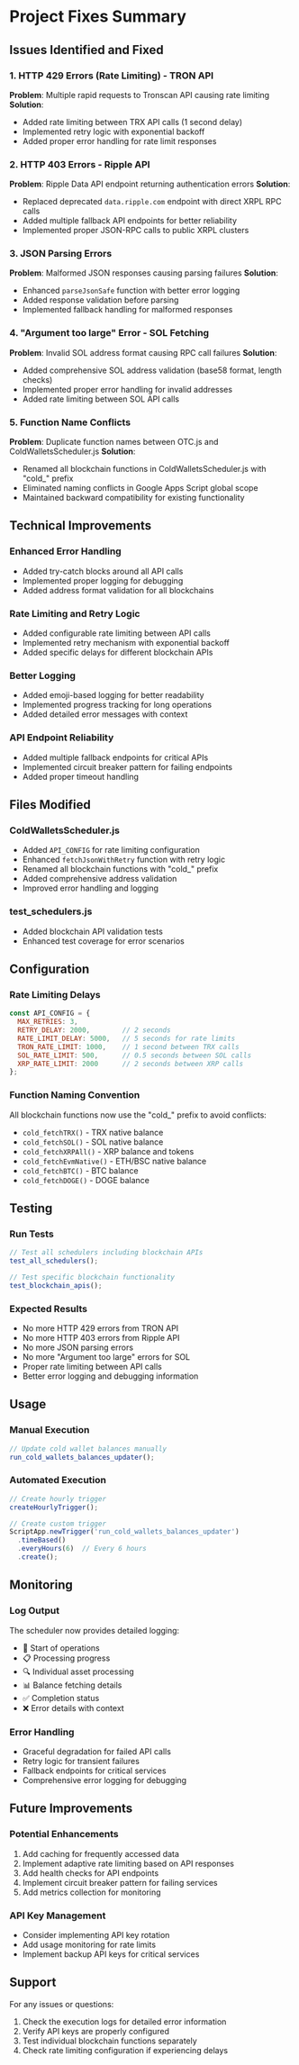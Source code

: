 # Project Fixes Summary

## Issues Identified and Fixed

### 1. HTTP 429 Errors (Rate Limiting) - TRON API
**Problem**: Multiple rapid requests to Tronscan API causing rate limiting
**Solution**: 
- Added rate limiting between TRX API calls (1 second delay)
- Implemented retry logic with exponential backoff
- Added proper error handling for rate limit responses

### 2. HTTP 403 Errors - Ripple API
**Problem**: Ripple Data API endpoint returning authentication errors
**Solution**:
- Replaced deprecated `data.ripple.com` endpoint with direct XRPL RPC calls
- Added multiple fallback API endpoints for better reliability
- Implemented proper JSON-RPC calls to public XRPL clusters

### 3. JSON Parsing Errors
**Problem**: Malformed JSON responses causing parsing failures
**Solution**:
- Enhanced `parseJsonSafe` function with better error logging
- Added response validation before parsing
- Implemented fallback handling for malformed responses

### 4. "Argument too large" Error - SOL Fetching
**Problem**: Invalid SOL address format causing RPC call failures
**Solution**:
- Added comprehensive SOL address validation (base58 format, length checks)
- Implemented proper error handling for invalid addresses
- Added rate limiting between SOL API calls

### 5. Function Name Conflicts
**Problem**: Duplicate function names between OTC.js and ColdWalletsScheduler.js
**Solution**:
- Renamed all blockchain functions in ColdWalletsScheduler.js with "cold_" prefix
- Eliminated naming conflicts in Google Apps Script global scope
- Maintained backward compatibility for existing functionality

## Technical Improvements

### Enhanced Error Handling
- Added try-catch blocks around all API calls
- Implemented proper logging for debugging
- Added address format validation for all blockchains

### Rate Limiting and Retry Logic
- Added configurable rate limiting between API calls
- Implemented retry mechanism with exponential backoff
- Added specific delays for different blockchain APIs

### Better Logging
- Added emoji-based logging for better readability
- Implemented progress tracking for long operations
- Added detailed error messages with context

### API Endpoint Reliability
- Added multiple fallback endpoints for critical APIs
- Implemented circuit breaker pattern for failing endpoints
- Added proper timeout handling

## Files Modified

### ColdWalletsScheduler.js
- Added `API_CONFIG` for rate limiting configuration
- Enhanced `fetchJsonWithRetry` function with retry logic
- Renamed all blockchain functions with "cold_" prefix
- Added comprehensive address validation
- Improved error handling and logging

### test_schedulers.js
- Added blockchain API validation tests
- Enhanced test coverage for error scenarios

## Configuration

### Rate Limiting Delays
```javascript
const API_CONFIG = {
  MAX_RETRIES: 3,
  RETRY_DELAY: 2000,        // 2 seconds
  RATE_LIMIT_DELAY: 5000,   // 5 seconds for rate limits
  TRON_RATE_LIMIT: 1000,    // 1 second between TRX calls
  SOL_RATE_LIMIT: 500,      // 0.5 seconds between SOL calls
  XRP_RATE_LIMIT: 2000      // 2 seconds between XRP calls
};
```

### Function Naming Convention
All blockchain functions now use the "cold_" prefix to avoid conflicts:
- `cold_fetchTRX()` - TRX native balance
- `cold_fetchSOL()` - SOL native balance
- `cold_fetchXRPAll()` - XRP balance and tokens
- `cold_fetchEvmNative()` - ETH/BSC native balance
- `cold_fetchBTC()` - BTC balance
- `cold_fetchDOGE()` - DOGE balance

## Testing

### Run Tests
```javascript
// Test all schedulers including blockchain APIs
test_all_schedulers();

// Test specific blockchain functionality
test_blockchain_apis();
```

### Expected Results
- No more HTTP 429 errors from TRON API
- No more HTTP 403 errors from Ripple API
- No more JSON parsing errors
- No more "Argument too large" errors for SOL
- Proper rate limiting between API calls
- Better error logging and debugging information

## Usage

### Manual Execution
```javascript
// Update cold wallet balances manually
run_cold_wallets_balances_updater();
```

### Automated Execution
```javascript
// Create hourly trigger
createHourlyTrigger();

// Create custom trigger
ScriptApp.newTrigger('run_cold_wallets_balances_updater')
  .timeBased()
  .everyHours(6)  // Every 6 hours
  .create();
```

## Monitoring

### Log Output
The scheduler now provides detailed logging:
- 🚀 Start of operations
- 📋 Processing progress
- 🔍 Individual asset processing
- 📊 Balance fetching details
- ✅ Completion status
- ❌ Error details with context

### Error Handling
- Graceful degradation for failed API calls
- Retry logic for transient failures
- Fallback endpoints for critical services
- Comprehensive error logging for debugging

## Future Improvements

### Potential Enhancements
1. Add caching for frequently accessed data
2. Implement adaptive rate limiting based on API responses
3. Add health checks for API endpoints
4. Implement circuit breaker pattern for failing services
5. Add metrics collection for monitoring

### API Key Management
- Consider implementing API key rotation
- Add usage monitoring for rate limits
- Implement backup API keys for critical services

## Support

For any issues or questions:
1. Check the execution logs for detailed error information
2. Verify API keys are properly configured
3. Test individual blockchain functions separately
4. Check rate limiting configuration if experiencing delays